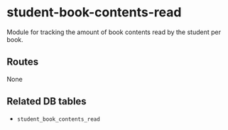 # student-book-contents-read

Module for tracking the amount of book contents read by the student per book.

## Routes

None

## Related DB tables
- `student_book_contents_read`

